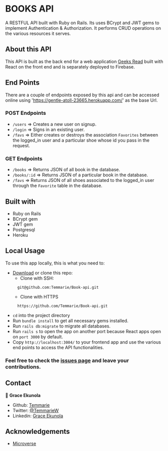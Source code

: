 # BOOKS API

A RESTFUL API built with Ruby on Rails. Its uses BCrypt and JWT gems to implement Authentication & Authorization. It performs CRUD operations on the various resources it serves.

## About this API

This API is built as the back end for a web application [Geeks Read](https://github.com/Temmarie/Find-Books) built with React on the front end and is separately deployed to Firebase.

## End Points

There are a couple of endpoints exposed by this api and can be accessed online using 'https://gentle-atoll-23665.herokuapp.com/' as the base Url.

### POST Endpoints

- `/users` => Creates a new user on signup.
- `/login` => Signs in an existing user.
- `/favs` => Either creates or destroys the association `Favorites` between the logged_in user and a particular shoe whose id you pass in the request.

### GET Endpoints

- `/books` => Returns JSON of all book in the database.
- `/books/:id` => Returns JSON of a particular book in the database.
- `/favs` => Returns JSON of all shoes associated to the logged_in user through the `Favorite` table in the database.

## Built with

- Ruby on Rails
- BCrypt gem
- JWT gem
- Postgresql
- Heroku

## Local Usage

To use this app locally, this is what you need to:

- [Download](https://github.com/Temmarie/Book-api/archive/master.zip) or clone this repo:
  - Clone with SSH:
  ```
    git@github.com:Temmarie/Book-api.git
  ```
  - Clone with HTTPS
  ```
    https://github.com/Temmarie/Book-api.git
  ```
- `cd` into the project directory
- Run `bundle install` to get all necessary gems installed.
- Run `rails db:migrate` to migrate all databases.
- Run `rails s` to open the app on another port because React apps open on `port 3000` by default.
- Copy `http://localhost:3004/` to your frontend app and use the various end points to access the API functionalities.

### Feel free to check the [issues page](https://github.com/Temmarie/Book-api/issues) and leave your contributions.

## Contact

👤 **Grace Ekunola**

- Github: [Temmarie](https://github.com/Temmarie)
- Twitter: [@TemmarieW](https://twitter.com/TemmarieW)
- Linkedin: [Grace Ekunola](https://linkedin.com/grace-ekunola)

<!-- ACKNOWLEDGEMENTS -->

## Acknowledgements

- [Microverse](https://www.microverse.org/)
